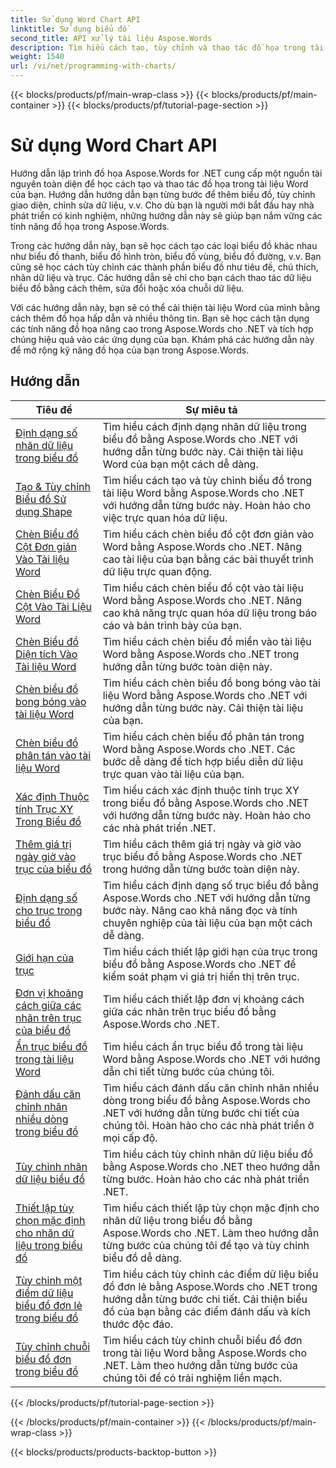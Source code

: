 ```yaml
---
title: Sử dụng Word Chart API
linktitle: Sử dụng biểu đồ
second_title: API xử lý tài liệu Aspose.Words
description: Tìm hiểu cách tạo, tùy chỉnh và thao tác đồ họa trong tài liệu Word bằng Aspose.Words cho .NET. Các hướng dẫn cung cấp giải thích từng bước và mã nguồn C# để giúp bạn thêm biểu đồ.
weight: 1540
url: /vi/net/programming-with-charts/
---
```


{{< blocks/products/pf/main-wrap-class >}}
{{< blocks/products/pf/main-container >}}
{{< blocks/products/pf/tutorial-page-section >}}

# Sử dụng Word Chart API

Hướng dẫn lập trình đồ họa Aspose.Words for .NET cung cấp một nguồn tài nguyên toàn diện để học cách tạo và thao tác đồ họa trong tài liệu Word của bạn. Hướng dẫn hướng dẫn bạn từng bước để thêm biểu đồ, tùy chỉnh giao diện, chỉnh sửa dữ liệu, v.v. Cho dù bạn là người mới bắt đầu hay nhà phát triển có kinh nghiệm, những hướng dẫn này sẽ giúp bạn nắm vững các tính năng đồ họa trong Aspose.Words.

Trong các hướng dẫn này, bạn sẽ học cách tạo các loại biểu đồ khác nhau như biểu đồ thanh, biểu đồ hình tròn, biểu đồ vùng, biểu đồ đường, v.v. Bạn cũng sẽ học cách tùy chỉnh các thành phần biểu đồ như tiêu đề, chú thích, nhãn dữ liệu và trục. Các hướng dẫn sẽ chỉ cho bạn cách thao tác dữ liệu biểu đồ bằng cách thêm, sửa đổi hoặc xóa chuỗi dữ liệu.

Với các hướng dẫn này, bạn sẽ có thể cải thiện tài liệu Word của mình bằng cách thêm đồ họa hấp dẫn và nhiều thông tin. Bạn sẽ học cách tận dụng các tính năng đồ họa nâng cao trong Aspose.Words cho .NET và tích hợp chúng hiệu quả vào các ứng dụng của bạn. Khám phá các hướng dẫn này để mở rộng kỹ năng đồ họa của bạn trong Aspose.Words.

 ## Hướng dẫn
| Tiêu đề | Sự miêu tả |
| --- | --- |
| [Định dạng số nhãn dữ liệu trong biểu đồ](./format-number-of-data-label/) | Tìm hiểu cách định dạng nhãn dữ liệu trong biểu đồ bằng Aspose.Words cho .NET với hướng dẫn từng bước này. Cải thiện tài liệu Word của bạn một cách dễ dàng. |
| [Tạo & Tùy chỉnh Biểu đồ Sử dụng Shape](./create-chart-using-shape/) | Tìm hiểu cách tạo và tùy chỉnh biểu đồ trong tài liệu Word bằng Aspose.Words cho .NET với hướng dẫn từng bước này. Hoàn hảo cho việc trực quan hóa dữ liệu. |
| [Chèn Biểu đồ Cột Đơn giản Vào Tài liệu Word](./insert-simple-column-chart/) | Tìm hiểu cách chèn biểu đồ cột đơn giản vào Word bằng Aspose.Words cho .NET. Nâng cao tài liệu của bạn bằng các bài thuyết trình dữ liệu trực quan động. |
| [Chèn Biểu Đồ Cột Vào Tài Liệu Word](./insert-column-chart/) | Tìm hiểu cách chèn biểu đồ cột vào tài liệu Word bằng Aspose.Words cho .NET. Nâng cao khả năng trực quan hóa dữ liệu trong báo cáo và bản trình bày của bạn. |
| [Chèn Biểu đồ Diện tích Vào Tài liệu Word](./insert-area-chart/) | Tìm hiểu cách chèn biểu đồ miền vào tài liệu Word bằng Aspose.Words cho .NET trong hướng dẫn từng bước toàn diện này. |
| [Chèn biểu đồ bong bóng vào tài liệu Word](./insert-bubble-chart/) | Tìm hiểu cách chèn biểu đồ bong bóng vào tài liệu Word bằng Aspose.Words cho .NET với hướng dẫn từng bước này. Cải thiện tài liệu của bạn. |
| [Chèn biểu đồ phân tán vào tài liệu Word](./insert-scatter-chart/) | Tìm hiểu cách chèn biểu đồ phân tán trong Word bằng Aspose.Words cho .NET. Các bước dễ dàng để tích hợp biểu diễn dữ liệu trực quan vào tài liệu của bạn. |
| [Xác định Thuộc tính Trục XY Trong Biểu đồ](./define-xyaxis-properties/) | Tìm hiểu cách xác định thuộc tính trục XY trong biểu đồ bằng Aspose.Words cho .NET với hướng dẫn từng bước này. Hoàn hảo cho các nhà phát triển .NET. |
| [Thêm giá trị ngày giờ vào trục của biểu đồ](./date-time-values-to-axis/) | Tìm hiểu cách thêm giá trị ngày và giờ vào trục biểu đồ bằng Aspose.Words cho .NET trong hướng dẫn từng bước toàn diện này. |
| [Định dạng số cho trục trong biểu đồ](./number-format-for-axis/) | Tìm hiểu cách định dạng số trục biểu đồ bằng Aspose.Words cho .NET với hướng dẫn từng bước này. Nâng cao khả năng đọc và tính chuyên nghiệp của tài liệu của bạn một cách dễ dàng. |
| [Giới hạn của trục](./bounds-of-axis/) | Tìm hiểu cách thiết lập giới hạn của trục trong biểu đồ bằng Aspose.Words cho .NET để kiểm soát phạm vi giá trị hiển thị trên trục. |
| [Đơn vị khoảng cách giữa các nhãn trên trục của biểu đồ](./interval-unit-between-labels-on-axis/) | Tìm hiểu cách thiết lập đơn vị khoảng cách giữa các nhãn trên trục biểu đồ bằng Aspose.Words cho .NET. |
| [Ẩn trục biểu đồ trong tài liệu Word](./hide-chart-axis/) | Tìm hiểu cách ẩn trục biểu đồ trong tài liệu Word bằng Aspose.Words cho .NET với hướng dẫn chi tiết từng bước của chúng tôi. |
| [Đánh dấu căn chỉnh nhãn nhiều dòng trong biểu đồ](./tick-multi-line-label-alignment/) | Tìm hiểu cách đánh dấu căn chỉnh nhãn nhiều dòng trong biểu đồ bằng Aspose.Words cho .NET với hướng dẫn từng bước chi tiết của chúng tôi. Hoàn hảo cho các nhà phát triển ở mọi cấp độ. |
| [Tùy chỉnh nhãn dữ liệu biểu đồ](./chart-data-label/) | Tìm hiểu cách tùy chỉnh nhãn dữ liệu biểu đồ bằng Aspose.Words cho .NET theo hướng dẫn từng bước. Hoàn hảo cho các nhà phát triển .NET. |
| [Thiết lập tùy chọn mặc định cho nhãn dữ liệu trong biểu đồ](./default-options-for-data-labels/) | Tìm hiểu cách thiết lập tùy chọn mặc định cho nhãn dữ liệu trong biểu đồ bằng Aspose.Words cho .NET. Làm theo hướng dẫn từng bước của chúng tôi để tạo và tùy chỉnh biểu đồ dễ dàng. |
| [Tùy chỉnh một điểm dữ liệu biểu đồ đơn lẻ trong biểu đồ](./single-chart-data-point/) | Tìm hiểu cách tùy chỉnh các điểm dữ liệu biểu đồ đơn lẻ bằng Aspose.Words cho .NET trong hướng dẫn từng bước chi tiết. Cải thiện biểu đồ của bạn bằng các điểm đánh dấu và kích thước độc đáo. |
| [Tùy chỉnh chuỗi biểu đồ đơn trong biểu đồ](./single-chart-series/) | Tìm hiểu cách tùy chỉnh chuỗi biểu đồ đơn trong tài liệu Word bằng Aspose.Words cho .NET. Làm theo hướng dẫn từng bước của chúng tôi để có trải nghiệm liền mạch. |
{{< /blocks/products/pf/tutorial-page-section >}}

{{< /blocks/products/pf/main-container >}}
{{< /blocks/products/pf/main-wrap-class >}}

{{< blocks/products/products-backtop-button >}}
